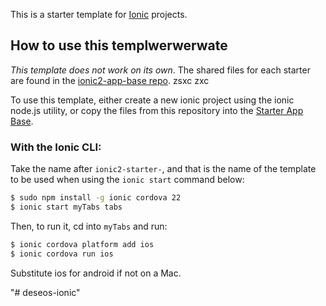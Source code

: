 This is a starter template for [Ionic](http://ionicframework.com/docs/) projects.

## How to use this templwerwerwate

*This template does not work on its own*. The shared files for each starter are found in the [ionic2-app-base repo](https://github.com/ionic-team/ionic2-app-base). zsxc zxc 

To use this template, either create a new ionic project using the ionic node.js utility, or copy the files from this repository into the [Starter App Base](https://github.com/ionic-team/ionic2-app-base).

### With the Ionic CLI:

Take the name after `ionic2-starter-`, and that is the name of the template to be used when using the `ionic start` command below:

```bash
$ sudo npm install -g ionic cordova 22
$ ionic start myTabs tabs
```

Then, to run it, cd into `myTabs` and run:

```bash
$ ionic cordova platform add ios
$ ionic cordova run ios
```

Substitute ios for android if not on a Mac.

"# deseos-ionic"
